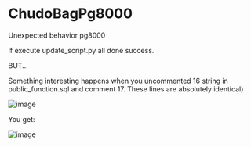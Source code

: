 # ChudoBagPg8000
Unexpected behavior pg8000

If execute update_script.py all done success.

BUT...

Something interesting happens when you uncommented 16 string in public_function.sql and comment 17. These lines are absolutely identical)

![image](https://user-images.githubusercontent.com/40752666/141255408-1e955ac0-0f2c-4a0f-878d-1cc034684f58.png)

You get:

![image](https://user-images.githubusercontent.com/40752666/141255885-aa364005-b9f8-43d9-8a55-c97c6fb98f70.png)
